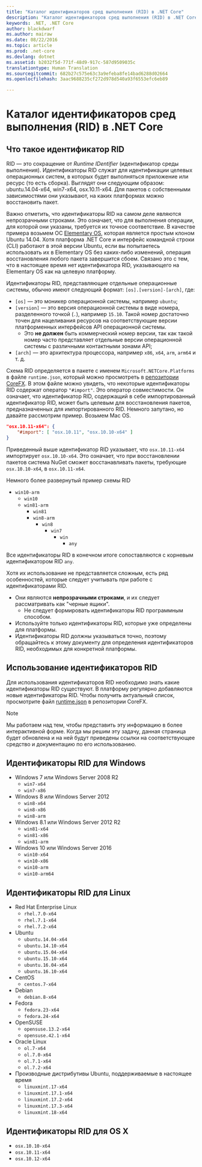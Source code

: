 ```yaml
---
title: "Каталог идентификаторов сред выполнения (RID) в .NET Core"
description: "Каталог идентификаторов сред выполнения (RID) в .NET Core"
keywords: .NET, .NET Core
author: blackdwarf
ms.author: mairaw
ms.date: 08/22/2016
ms.topic: article
ms.prod: .net-core
ms.devlang: dotnet
ms.assetid: b2032f5d-771f-48d9-917c-587d9509035c
translationtype: Human Translation
ms.sourcegitcommit: 682b27c575e63c3a9efeba8fe14bad6288d02664
ms.openlocfilehash: 3aac9688235cf272d978d540a93f6553efc6eb89

---
```


# <a name="net-core-runtime-identifier-rid-catalog"></a>Каталог идентификаторов сред выполнения (RID) в .NET Core

## <a name="what-are-rids"></a>Что такое идентификатор RID
RID — это сокращение от *Runtime IDentifier* (идентификатор среды выполнения). Идентификаторы RID служат для идентификации целевых операционных систем, в которых будет выполняться приложение или ресурс (то есть сборка). Выглядят они следующим образом: ubuntu.14.04-x64, win7-x64, osx.10.11-x64. Для пакетов с собственными зависимостями они указывают, на каких платформах можно восстановить пакет. 

Важно отметить, что идентификаторы RID на самом деле являются непрозрачными строками. Это означает, что для выполнения операции, для которой они указаны, требуется их точное соответствие. В качестве примера возьмем ОС [Elementary OS](https://elementary.io/), которая является простым клоном Ubuntu 14.04. Хотя платформа .NET Core и интерфейс командной строки (CLI) работают в этой версии Ubuntu, если вы попытаетесь использовать их в Elementary OS без каких-либо изменений, операция восстановления любого пакета завершится сбоем. Связано это с тем, что в настоящее время нет идентификатора RID, указывающего на Elementary OS как на целевую платформу. 

Идентификаторы RID, представляющие отдельные операционные системы, обычно имеют следующий формат: `[os].[version]-[arch]`, где:
- `[os]` — это моникер операционной системы, например `ubuntu`;
- `[version]` — это версия операционной системы в виде номера, разделенного точкой (`.`), например `15.10`. Такой номер достаточно точен для нацеливания ресурсов на соответствующие версии платформенных интерфейсов API операционной системы.
  - Это **не должен** быть коммерческий номер версии, так как такой номер часто представляет отдельные версии операционной системы с различными контактными зонами API;
- `[arch]` — это архитектура процессора, например `x86`, `x64`, `arm`, `arm64` и т. д.

Схема RID определяется в пакете с именем `Microsoft.NETCore.Platforms` в файле `runtime.json`, который можно просмотреть в [репозитории CoreFX](https://github.com/dotnet/corefx/blob/master/pkg/Microsoft.NETCore.Platforms/runtime.json). В этом файле можно увидеть, что некоторые идентификаторы RID содержат оператор `"#import"`. Это оператор совместимости. Он означает, что идентификатор RID, содержащий в себе импортированный идентификатор RID, может быть целевым для восстановления пакетов, предназначенных для импортированного RID. Немного запутано, но давайте рассмотрим пример. Возьмем Mac OS.

```json
"osx.10.11-x64": {
    "#import": [ "osx.10.11", "osx.10.10-x64" ]
}
```
Приведенный выше идентификатор RID указывает, что `osx.10.11-x64` импортирует `osx.10.10-x64`. Это означает, что при восстановлении пакетов система NuGet сможет восстанавливать пакеты, требующие `osx.10.10-x64`, в `osx.10.11-x64`.

Немного более развернутый пример схемы RID  

- `win10-arm`
  - `win10`
  - `win81-arm`
    - `win81`
    - `win8-arm`
      - `win8`
        - `win7`
          - `win`
            - `any`

Все идентификаторы RID в конечном итоге сопоставляются с корневым идентификатором RID `any`.

Хотя их использование не представляется сложным, есть ряд особенностей, которые следует учитывать при работе с идентификаторами RID.

* Они являются **непрозрачными строками**, и их следует рассматривать как "черные ящики".
    * Не следует формировать идентификаторы RID программным способом.
* Используйте только идентификаторы RID, которые уже определены для платформы.
* Идентификаторы RID должны указываться точно, поэтому обращайтесь к этому документу для определения идентификаторов RID, необходимых для конкретной платформы.

## <a name="using-rids"></a>Использование идентификаторов RID
Для использования идентификаторов RID необходимо знать какие идентификаторы RID существуют. В платформу регулярно добавляются новые идентификаторы RID. Чтобы получить актуальный список, просмотрите файл [runtime.json](https://github.com/dotnet/corefx/blob/master/pkg/Microsoft.NETCore.Platforms/runtime.json) в репозитории CoreFX.

> [!NOTE]
> Мы работаем над тем, чтобы представить эту информацию в более интерактивной форме. Когда мы решим эту задачу, данная страница будет обновлена и на ней будут приведены ссылки на соответствующее средство и документацию по его использованию. 

## <a name="windows-rids"></a>Идентификаторы RID для Windows

* Windows 7 или Windows Server 2008 R2
    * `win7-x64`
    * `win7-x86`
* Windows 8 или Windows Server 2012
    * `win8-x64`
    * `win8-x86`
    * `win8-arm`
* Windows 8.1 или Windows Server 2012 R2
    * `win81-x64`
    * `win81-x86`
    * `win81-arm`
* Windows 10 или Windows Server 2016
    * `win10-x64`
    * `win10-x86`
    * `win10-arm`
    * `win10-arm64`

## <a name="linux-rids"></a>Идентификаторы RID для Linux

* Red Hat Enterprise Linux
    * `rhel.7.0-x64`
    * `rhel.7.1-x64`
    * `rhel.7.2-x64`
* Ubuntu
    * `ubuntu.14.04-x64`
    * `ubuntu.14.10-x64`
    * `ubuntu.15.04-x64`
    * `ubuntu.15.10-x64`
    * `ubuntu.16.04-x64`
    * `ubuntu.16.10-x64`
* CentOS
    * `centos.7-x64`
* Debian
    * `debian.8-x64`
* Fedora
    * `fedora.23-x64`
    * `fedora.24-x64`
* OpenSUSE
    * `opensuse.13.2-x64`
    * `opensuse.42.1-x64`
* Oracle Linux
    * `ol.7-x64`
    * `ol.7.0-x64`
    * `ol.7.1-x64`
    * `ol.7.2-x64`
* Производные дистрибутивы Ubuntu, поддерживаемые в настоящее время 
    * `linuxmint.17-x64`
    * `linuxmint.17.1-x64`
    * `linuxmint.17.2-x64`
    * `linuxmint.17.3-x64`
    * `linuxmint.18-x64`

## <a name="os-x-rids"></a>Идентификаторы RID для OS X

* `osx.10.10-x64`
* `osx.10.11-x64`
* `osx.10.12-x64`



<!--HONumber=Nov16_HO3-->


